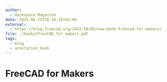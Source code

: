 ```yaml
---
author:
  - Hackspace Magazine
date: 2025-06-25T20:56:25+03:00
external:
  - https://blog.freecad.org/2022/10/05/new-book-freecad-for-makers/
file: ./books/FreeCAD_for_makers.pdf
tags:
  - blog
  - annotation_book
---
```


# FreeCAD for Makers
